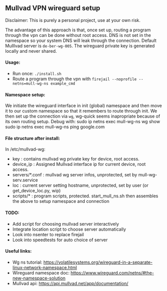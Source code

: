 ## Mullvad VPN wireguard setup

Disclaimer: This is purely a personal project, use at your own risk.

The advantage of this approach is that, once set up, routing a program through
the vpn can be done without root access. 
DNS is not set in the namespace so your system DNS will leak through the connection.
Default Mulllvad server is `de-ber-wg-005`.
The wireguard private key is generated locally and never shared.

#### Usage:

- Run once: `./install.sh`
- Route a program through the vpn with `firejail --noprofile --netns=mull-wg-ns example_cmd`

#### Namespace setup:

We initiate the wireguard interface in init (global) namespace and then move it to
our custom namespace so that it remembers to route through init.
We then set up the connection via `wg`, wg-quick seems inapropriate because of its own routing setup.
Debug with:
sudo ip netns exec mull-wg-ns wg show
sudo ip netns exec mull-wg-ns ping google.com

#### File structure after install:
In /etc/mullvad-wg:
- key : contains mullvad wg private key for device, root access.
- device_ip : Assigned Mullvad interface ip for current device, root access.
- servers/*.conf : mullvad wg server infos, unprotected, set by mull-wg-serv.service
- loc : current server setting hostname, unprotected, set by user (or get_device_loc.py, wip)
- scripts/* : program scripts, protected.
start_mull_ns.sh then assembles the above to setup namespace and connection

#### TODO:

- Add script for choosing mullvad server interactively
- Integrate location script to choose server automatically
- Look into nsenter to replace firejail
- Look into speedtests for auto choice of server

#### Useful links:

- Wg ns tutorial: https://volatilesystems.org/wireguard-in-a-separate-linux-network-namespace.html
- Wireguard namespace doc: https://www.wireguard.com/netns/#the-new-namespace-solution
- Mullvad api: https://api.mullvad.net/app/documentation/
